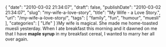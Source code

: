 {
    "date": "2010-03-02 21:34:07",
    "draft": false,
    "publishDate": "2010-03-02 21:34:07",
    "slug": "my-wife-a-love-story",
    "title": "My Wife - a Love Story.",
    "url": "\/my-wife-a-love-story\/",
    "tags": [
        "family",
        "fun",
        "humour",
        "muesli"
    ],
    "categories": [
        "Life"
    ]
}My wife is magical. She made me home-toasted muesli yesterday. When I
ate breakfast this morning and it dawned on me that I have **maple
syrup** in my breakfast cereal, I wanted to marry her all over again.